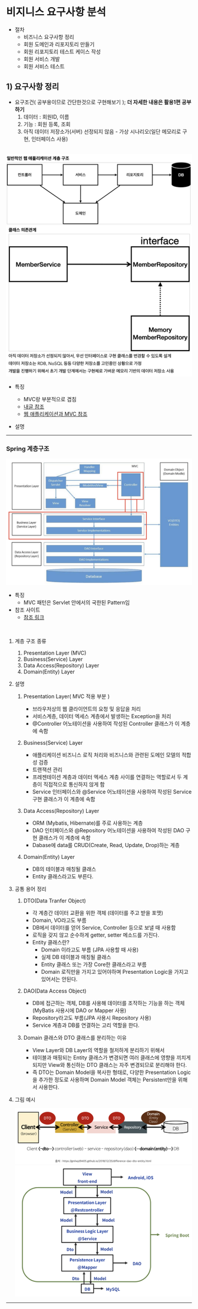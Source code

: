 <link href="../../githubCSS/style.css" rel="stylesheet">

# 비지니스 요구사항 분석

- 절차
  - 비즈니스 요구사항 정리
  - 회원 도메인과 리포지토리 만들기
  - 회원 리포지토리 테스트 케이스 작성
  - 회원 서비스 개발
  - 회원 서비스 테스트

## 1) 요구사항 정리

- 요구조건( 공부용이므로 간단한것으로 구현해보기 ); **더 자세한 내용은 활용1편 공부하기**
  1. 데이터 : 회원ID, 이름
  2. 기능 : 회원 등록, 조회
  3. 아직 데이터 저장소가(서버) 선정되지 않음 - 가상 시나리오(일단 메모리로 구현, 인터페이스 사용)

<br>
<img src='images/2021-10-10-07-08-55.png' />
<img src='images/2021-10-10-08-53-41.png' />
<br>

- 특징

  - MVC랑 부분적으로 겹침
  - [내글 참조](https://korshika.tistory.com/202)
  - [웹 애플리케이션과 MVC 참조](https://m.blog.naver.com/jwyoon25/221322091101)

- 설명

---

### Spring 계층구조

   <img src='images/2021-10-10-08-29-19.png' />

- 특징
  - MVC 패턴은 Servlet 안에서의 국한된 Pattern임
- 참조 사이트
  - [참조 링크](https://devlog-wjdrbs96.tistory.com/209)

<br>

1. 계층 구조 종류

   1. Presentation Layer (MVC)
   2. Business(Service) Layer
   3. Data Access(Repository) Layer
   4. Domain(Entity) Layer

2. 설명

   1. Presentation Layer( MVC 적용 부분 )

      - 브라우저상의 웹 클라이언트의 요청 및 응답을 처리
      - 서비스계층, 데이터 엑세스 계층에서 발생하는 Exception을 처리
      - @Controller 어노테이션을 사용하여 작성된 Controller 클래스가 이 계층에 속함

   2. Business(Service) Layer

      - 애플리케이션 비즈니스 로직 처리와 비즈니스와 관련된 도메인 모델의 적합성 검증
      - 트랜잭션 관리
      - 프레젠테이션 계층과 데이터 엑세스 계층 사이를 연결하는 역할로서 두 계층이 직접적으로 통신하지 않게 함
      - Service 인터페이스와 @Service 어노테이션을 사용하여 작성된 Service 구현 클래스가 이 계층에 속함

   3. Data Access(Repository) Layer

      - ORM (Mybatis, Hibernate)를 주로 사용하는 계층
      - DAO 인터페이스와 @Repository 어노테이션을 사용하여 작성된 DAO 구현 클래스가 이 계층에 속함
      - Dabase에 data를 CRUD(Create, Read, Update, Drop)하는 계층

   4. Domain(Entity) Layer
      - DB의 테이블과 매칭될 클래스
      - Entity 클래스라고도 부른다.

3. 공통 용어 정리

   1. DTO(Data Tranfer Object)

      - 각 계층간 데이터 교환을 위한 객체 (데이터를 주고 받을 포맷)
      - Domain, VO라고도 부름
      - DB에서 데이터를 얻어 Service, Controller 등으로 보낼 때 사용함
      - 로직을 갖지 않고 순수하게 getter, setter 메소드를 가진다.
      - Entity 클래스란?
        - Domain 이라고도 부름 (JPA 사용할 때 사용)
        - 실제 DB 테이블과 매칭될 클래스
        - Entity 클래스 또는 가장 Core한 클래스라고 부름
        - Domain 로직만을 가지고 있어야하며 Presentation Logic을 가지고 있어서는 안된다.

   2. DAO(Data Access Object)

      - DB에 접근하는 객체, DB를 사용해 데이터를 조작하는 기능을 하는 객체 (MyBatis 사용시에 DAO or Mapper 사용)
      - Repository라고도 부름(JPA 사용시 Repository 사용)
      - Service 계층과 DB를 연결하는 고리 역할을 한다.

   3. Domain 클래스와 DTO 클래스를 분리하는 이유
      - View Layer와 DB Layer의 역할을 철저하게 분리하기 위해서
      - 테이블과 매핑되는 Entity 클래스가 변경되면 여러 클래스에 영향을 끼치게 되지만 View와 통신하는 DTO 클래스는 자주 변경되므로 분리해야 한다.
      - 즉 DTO는 Domain Model을 복사한 형태로, 다양한 Presentation Logic을 추가한 정도로 사용하며 Domain Model 객체는 Persistent만을 위해서 사용한다.

4. 그림 예시

   <img src='images/2021-10-10-08-50-31.png' />
   <br>
   <img src='images/2021-10-10-08-50-06.png' />
   <br>

---
